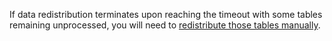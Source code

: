 If data redistribution terminates upon reaching the timeout with some tables remaining unprocessed, you will need to [redistribute those tables manually](../../../../managed-greenplum/operations/cluster-expand.md#start-redistribute).
